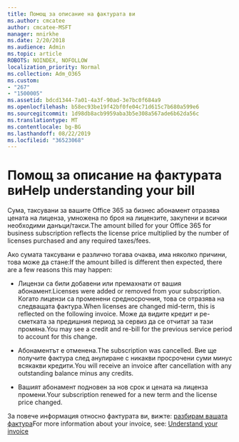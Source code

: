 ```yaml
---
title: Помощ за описание на фактурата ви
ms.author: cmcatee
author: cmcatee-MSFT
manager: mnirkhe
ms.date: 2/20/2018
ms.audience: Admin
ms.topic: article
ROBOTS: NOINDEX, NOFOLLOW
localization_priority: Normal
ms.collection: Adm_O365
ms.custom:
- "267"
- "1500005"
ms.assetid: bdcd1344-7a01-4a3f-90ad-3e7bc0f684a9
ms.openlocfilehash: b58ec93be19f42bf0fe04c71d615c7b680a599e6
ms.sourcegitcommit: 1d98db8acb9959aba3b5e308a567ade6b62da56c
ms.translationtype: MT
ms.contentlocale: bg-BG
ms.lasthandoff: 08/22/2019
ms.locfileid: "36523068"
---
```

# <a name="help-understanding-your-bill"></a><span data-ttu-id="e2cc6-102">Помощ за описание на фактурата ви</span><span class="sxs-lookup"><span data-stu-id="e2cc6-102">Help understanding your bill</span></span>

<span data-ttu-id="e2cc6-103">Сума, таксувани за вашите Office 365 за бизнес абонамент отразява цената на лиценза, умножена по броя на лицензите, закупени и всички необходими данъци/такси.</span><span class="sxs-lookup"><span data-stu-id="e2cc6-103">The amount billed for your Office 365 for business subscription reflects the license price multiplied by the number of licenses purchased and any required taxes/fees.</span></span>
  
<span data-ttu-id="e2cc6-104">Ако сумата таксувани е различно тогава очаква, има няколко причини, това може да стане:</span><span class="sxs-lookup"><span data-stu-id="e2cc6-104">If the amount billed is different then expected, there are a few reasons this may happen:</span></span>
  
- <span data-ttu-id="e2cc6-105">Лицензи са били добавени или премахнати от вашия абонамент.</span><span class="sxs-lookup"><span data-stu-id="e2cc6-105">Licenses were added or removed from your subscription.</span></span> <span data-ttu-id="e2cc6-106">Когато лицензи са променени средносрочния, това се отразява на следващата фактура.</span><span class="sxs-lookup"><span data-stu-id="e2cc6-106">When licenses are changed mid-term, this is reflected on the following invoice.</span></span> <span data-ttu-id="e2cc6-107">Може да видите кредит и ре-сметката за предишния период за сервиз да се отчитат за тази промяна.</span><span class="sxs-lookup"><span data-stu-id="e2cc6-107">You may see a credit and re-bill for the previous service period to account for this change.</span></span>

- <span data-ttu-id="e2cc6-108">Абонаментът е отменена.</span><span class="sxs-lookup"><span data-stu-id="e2cc6-108">The subscription was cancelled.</span></span> <span data-ttu-id="e2cc6-109">Вие ще получите фактура след анулиране с никакви просрочени суми минус всякакви кредити.</span><span class="sxs-lookup"><span data-stu-id="e2cc6-109">You will receive an invoice after cancellation with any outstanding balance minus any credits.</span></span>

- <span data-ttu-id="e2cc6-110">Вашият абонамент подновен за нов срок и цената на лиценза промени.</span><span class="sxs-lookup"><span data-stu-id="e2cc6-110">Your subscription renewed for a new term and the license price changed.</span></span>

<span data-ttu-id="e2cc6-111">За повече информация относно фактурата ви, вижте: [разбирам вашата фактура](https://docs.microsoft.com/office365/admin/subscriptions-and-billing/understand-your-invoice)</span><span class="sxs-lookup"><span data-stu-id="e2cc6-111">For more information about your invoice, see: [Understand your invoice](https://docs.microsoft.com/office365/admin/subscriptions-and-billing/understand-your-invoice)</span></span>